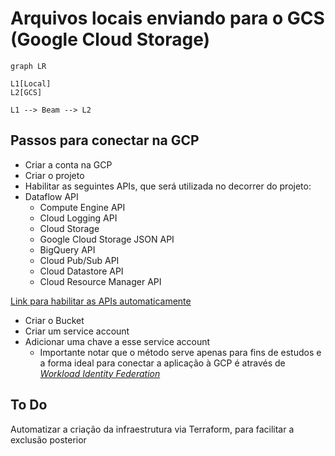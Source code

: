 # Arquivos locais enviando para o GCS (Google Cloud Storage)

```mermaid
graph LR

L1[Local]
L2[GCS]

L1 --> Beam --> L2

```

## Passos para conectar na GCP

- Criar a conta na GCP
- Criar o projeto
- Habilitar as seguintes APIs, que será utilizada no decorrer do projeto:
- Dataflow API
  - Compute Engine API
  - Cloud Logging API
  - Cloud Storage
  - Google Cloud Storage JSON API
  - BigQuery API
  - Cloud Pub/Sub API
  - Cloud Datastore API
  - Cloud Resource Manager API

[Link para habilitar as APIs automaticamente](https://console.cloud.google.com/apis/enableflow?apiid=dataflow,compute_component,logging,storage_component,storage_api,bigquery,pubsub,datastore.googleapis.com,cloudresourcemanager.googleapis.com)

- Criar o Bucket
- Criar um service account
- Adicionar uma chave a esse service account
  - Importante notar que o método serve apenas para fins de estudos e a forma ideal para conectar a aplicação à GCP é através de [*Workload Identity Federation*](https://cloud.google.com/iam/docs/workload-identity-federation?_ga=2.50497129.-178770053.1655728093&_gac=1.154225098.1657888901.CjwKCAjwoMSWBhAdEiwAVJ2ndthg03xhnQ_gkBhl0ifhenqn_4gY1xRRWokBFd0uyhjfab_RPCjFjBoCQgsQAvD_BwE)

## To Do

Automatizar a criação da infraestrutura via Terraform, para facilitar a exclusão posterior
